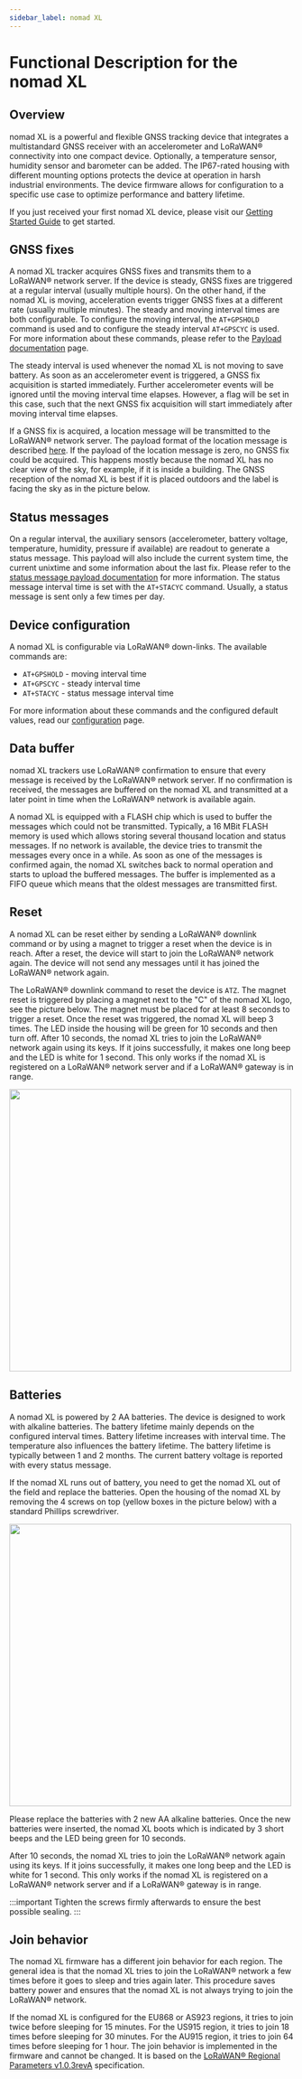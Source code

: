 ```yaml
---
sidebar_label: nomad XL 
---
```


# Functional Description for the nomad XL


## Overview

nomad XL is a powerful and flexible GNSS tracking device that integrates a multistandard GNSS receiver with an 
accelerometer and LoRaWAN® connectivity into one compact device. Optionally, a temperature sensor, humidity sensor 
and barometer can be added. The IP67-rated housing with different mounting options protects the device at operation 
in harsh industrial environments. The device firmware allows for configuration to a specific use case to optimize 
performance and battery lifetime.

If you just received your first nomad XL device, please visit our [Getting Started Guide](docs/getting-started/nomad-XL.md) to get started.

## GNSS fixes

A nomad XL tracker acquires GNSS fixes and transmits them to a LoRaWAN® network server. If the device is steady, GNSS 
fixes are triggered at a regular interval (usually multiple hours). On the other hand, if the nomad XL is moving, 
acceleration events trigger GNSS fixes at a different rate (usually multiple minutes). The steady and moving interval 
times are both configurable. To configure the moving interval, the `AT+GPSHOLD` command is used and to configure the 
steady interval `AT+GPSCYC` is used. For more information about these commands, please refer to the 
[Payload documentation](docs/payloads/nomad-XL.md#downlink-commands) page.

The steady interval is used whenever the nomad XL is not moving to save battery. As soon as an accelerometer event is 
 triggered, a GNSS fix acquisition is started immediately. Further accelerometer events will be ignored until the moving 
interval time elapses. However, a flag will be set in this case, such that the next GNSS fix acquisition will start 
immediately after moving interval time elapses.

If a GNSS fix is acquired, a location message will be transmitted to the LoRaWAN® network server. The payload format of 
the location message is described [here](docs/payloads/nomad-XL.md#location-message). If the payload of the location message is zero,
no GNSS fix could be acquired. This happens mostly because the nomad XL has no clear view of the sky, for example, 
if it is inside a building. The GNSS reception of the nomad XL is best if it is placed outdoors and the label is 
facing the sky as in the picture below.

[comment]: <> (![nomad XL Orientation])

## Status messages

On a regular interval, the auxiliary sensors (accelerometer, battery voltage, temperature, humidity, pressure if 
available) are readout to generate a status message. This payload will also include the current system time, the current
unixtime and some information about the last fix. Please refer to the 
[status message payload documentation](docs/payloads/nomad-XL.md#status-message) for more information. The status message interval 
time is set with the `AT+STACYC` command. Usually, a status message is sent only a few times per day.

## Device configuration

A nomad XL is configurable via LoRaWAN® down-links. The available commands are:

* `AT+GPSHOLD` - moving interval time
* `AT+GPSCYC` - steady interval time
* `AT+STACYC` - status message interval time

For more information about these commands and the configured default values, read our [configuration](docs/payloads/nomad-XL.md#downlink-commands) page.

## Data buffer

nomad XL trackers use LoRaWAN® confirmation to ensure that every message is received by the LoRaWAN® network 
server. If no confirmation is received, the messages are buffered on the nomad XL and transmitted at a later point in
time when the LoRaWAN® network is available again.

A nomad XL is equipped with a FLASH chip which is used to buffer the messages which could not be transmitted. 
Typically, a 16 MBit FLASH memory is used which allows storing several thousand location and status messages. 
If no network is available, the device tries to transmit the messages every once in a while. As soon as one of the 
messages is confirmed again, the nomad XL switches back to normal operation and starts to upload the buffered
messages. The buffer is implemented as a FIFO queue which means that the oldest messages are transmitted first.

## Reset

A nomad XL can be reset either by sending a LoRaWAN® downlink command or by using a magnet to trigger a reset when 
the device is in reach. After a reset, the device will start to join the LoRaWAN® network again. The device will not 
send any messages until it has joined the LoRaWAN® network again.

The LoRaWAN® downlink command to reset the device is `ATZ`. The magnet reset is triggered by placing a magnet next to 
the "C" of the nomad XL logo, see the picture below. The magnet must be placed for at least 8 seconds to trigger a 
reset. Once the reset was triggered, the nomad XL will beep 3 times. The LED inside the housing will be green for 
10 seconds and then turn off. After 10 seconds, the nomad XL tries to join the LoRaWAN® network again using its 
keys. If it joins successfully, it makes one long beep and the LED is white for 1 second. This only works if the nomad XL is registered on a LoRaWAN® network server and if a LoRaWAN® gateway is in range.

[comment]: <> (![nomad XL Magnet Reset])
<img src="/img/functional-descriptions-imgs/nomad_XL_magnet_placement.webp" height="500vh"/>

## Batteries

A nomad XL is powered by 2 AA batteries. The device is designed to work with alkaline batteries. The battery lifetime 
mainly depends on the configured interval times. Battery lifetime increases with interval time. The temperature also 
influences the battery lifetime. The battery lifetime is typically between 1 and 2 months. The current battery voltage
is reported with every status message.

If the nomad XL runs out of battery, you need to get the nomad XL out of the field and replace the batteries. Open 
the housing of the nomad XL by removing the 4 screws on top (yellow boxes in the picture below) with a standard 
Phillips screwdriver.

[comment]: <> (![nomad XL Screws])
<img src="/img/functional-descriptions-imgs/nomadXL_Screws.webp" height="500vh"/>

Please replace the batteries with 2 new AA alkaline batteries. Once the new batteries were inserted, the nomad XL boots
which is indicated by 3 short beeps and the LED being green for 10 seconds.
 
[comment]: <> (![nomad XL Boot])

After 10 seconds, the nomad XL tries to join the LoRaWAN® network again using its keys. If it joins successfully, 
it makes one long beep and the LED is white for 1 second. This only works if the nomad XL is registered on a 
LoRaWAN® network server and if a LoRaWAN® gateway is in range.

[comment]: <> (![nomad XL Join])

:::important
Tighten the screws firmly afterwards to ensure the best possible sealing.
:::

## Join behavior

The nomad XL firmware has a different join behavior for each region. The general idea is that the nomad XL tries to 
join the LoRaWAN® network a few times before it goes to sleep and tries again later. This procedure saves battery
power and ensures that the nomad XL is not always trying to join the LoRaWAN® network.

If the nomad XL is configured for the EU868 or AS923 regions, it tries to join twice before sleeping for 15 minutes. 
For the US915 region, it tries to join 18 times before sleeping for 30 minutes. For the AU915 region, it tries to join 
64 times before sleeping for 1 hour. The join behavior is implemented in the firmware and cannot be changed. It is 
based on the 
[LoRaWAN® Regional Parameters v1.0.3revA](https://lora-alliance.org/resource_hub/lorawan-regional-parameters-v1-0-3reva/) 
specification.
